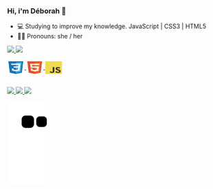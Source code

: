 ### Hi, i'm Déborah 👋



- 💻 Studying to improve my knowledge. JavaScript | CSS3 | HTML5
- 🏳️‍🌈 Pronouns: she / her

<a href = "https://github.com/DehhEllen">
  <img width="48%" src="https://github-readme-stats.vercel.app/api?username=DeehEllen&show_icons=true&theme=dracula&include_all_commits=true&count_private=true"/>
  <img width="48%" src="https://github-readme-stats.vercel.app/api/top-langs/?username=DeehEllen&layout=compact&langs_count=16&theme=dracula"/>
  </div>
  <div style="display: inline_block"><br>
  <img align="center" alt="Deeh-CSS" height="30" width="40" src="https://raw.githubusercontent.com/devicons/devicon/master/icons/css3/css3-original.svg">
  <img align="center" alt="Deeh-HTML" height="30" width="40" src="https://raw.githubusercontent.com/devicons/devicon/master/icons/html5/html5-original.svg">
  <img align="center" alt="Deeh-Js" height="30" width="40" <img src="https://raw.githubusercontent.com/devicons/devicon/master/icons/javascript/javascript-original.svg">
          
</div>

##

<div>
  <a href="https://www.linkedin.com/in/d%C3%A9borahellende" target="_blank"><img src="https://img.shields.io/badge/LinkedIn-0077B5?style=for-the-badge&logo=linkedin&logoColor=white" target="_blank"> </a>
   <a href="https://instagram.com/dborahss" target="_blank"><img src="https://img.shields.io/badge/Instagram-E4405F?style=for-the-badge&logo=instagram&logoColor=white" target="_blank"> </a>
   <a href="mailto:deborah.3ellen@gmail.com"><img  src="https://img.shields.io/badge/Gmail-D14836?style=for-the-badge&logo=gmail&logoColor=white" target="_blank"> </a>
 

![Animação de cobra](https://github.com/deehellen/deehellen/blob/output/github-contribution-grid-snake.svg)
 
</div>
